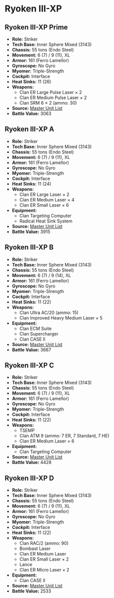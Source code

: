 # Ryoken III-XP
## Ryoken III-XP Prime
- **Role:** Striker
- **Tech Base:** Inner Sphere Mixed (3143)
- **Chassis:** 55 tons (Endo Steel)
- **Movement:** 6 (7) / 9 (11), XL
- **Armor:** 161 (Ferro Lamellor)
- **Gyroscope:** No Gyro
- **Myomer:** Triple-Strength
- **Cockpit:** Interface
- **Heat Sinks:** 11 (26)
- **Weapons:**
  - Clan ER Large Pulse Laser × 2
  - Clan ER Medium Pulse Laser × 2
  - Clan SRM 6 × 2 (ammo: 30)
- **Source:** [Master Unit List](http://masterunitlist.info/Unit/Details/7378/ryoken-iii-xp-skinwalker-prime)
- **Battle Value:** 3063

## Ryoken III-XP A
- **Role:** Striker
- **Tech Base:** Inner Sphere Mixed (3143)
- **Chassis:** 55 tons (Endo Steel)
- **Movement:** 6 (7) / 9 (11), XL
- **Armor:** 161 (Ferro Lamellor)
- **Gyroscope:** No Gyro
- **Myomer:** Triple-Strength
- **Cockpit:** Interface
- **Heat Sinks:** 11 (24)
- **Weapons:**
  - Clan ER Large Laser × 2
  - Clan ER Medium Laser × 4
  - Clan ER Small Laser × 6
- **Equipment:**
  - Clan Targeting Computer
  - Radical Heat Sink System
- **Source:** [Master Unit List](http://masterunitlist.info/Unit/Details/7379/ryoken-iii-xp-skinwalker-a)
- **Battle Value:** 3915

## Ryoken III-XP B
- **Role:** Striker
- **Tech Base:** Inner Sphere Mixed (3143)
- **Chassis:** 55 tons (Endo Steel)
- **Movement:** 6 (7) / 9 (14), XL
- **Armor:** 161 (Ferro Lamellor)
- **Gyroscope:** No Gyro
- **Myomer:** Triple-Strength
- **Cockpit:** Interface
- **Heat Sinks:** 11 (22)
- **Weapons:**
  - Clan Ultra AC/20 (ammo: 15)
  - Clan Improved Heavy Medium Laser × 5
- **Equipment:**
  - Clan ECM Suite
  - Clan Supercharger
  - Clan CASE II
- **Source:** [Master Unit List](http://masterunitlist.info/Unit/Details/7380/ryoken-iii-xp-skinwalker-b)
- **Battle Value:** 3667

## Ryoken III-XP C
- **Role:** Striker
- **Tech Base:** Inner Sphere Mixed (3143)
- **Chassis:** 55 tons (Endo Steel)
- **Movement:** 6 (7) / 9 (11), XL
- **Armor:** 161 (Ferro Lamellor)
- **Gyroscope:** No Gyro
- **Myomer:** Triple-Strength
- **Cockpit:** Interface
- **Heat Sinks:** 11 (22)
- **Weapons:**
  - TSEMP
  - Clan ATM 9 (ammo: 7 ER, 7 Standard, 7 HE)
  - Clan ER Medium Laser × 6
- **Equipment:**
  - Clan Targeting Computer
- **Source:** [Master Unit List](http://masterunitlist.info/Unit/Details/7381/ryoken-iii-xp-skinwalker-c)
- **Battle Value:** 4428

## Ryoken III-XP D
- **Role:** Striker
- **Tech Base:** Inner Sphere Mixed (3143)
- **Chassis:** 55 tons (Endo Steel)
- **Movement:** 6 (7) / 9 (11), XL
- **Armor:** 161 (Ferro Lamellor)
- **Gyroscope:** No Gyro
- **Myomer:** Triple-Strength
- **Cockpit:** Interface
- **Heat Sinks:** 11 (22)
- **Weapons:**
  - Clan RAC/2 (ammo: 90)
  - Bombast Laser
  - Clan ER Medium Laser
  - Clan ER Small Laser × 2
  - Lance
  - Clan ER Micro Laser × 2
- **Equipment:**
  - Clan CASE II
- **Source:** [Master Unit List](http://masterunitlist.info/Unit/Details/7382/ryoken-iii-xp-skinwalker-d)
- **Battle Value:** 2533

